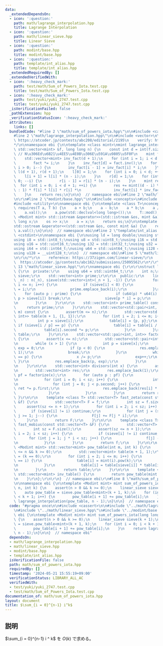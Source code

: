 ```yaml
---
data:
  _extendedDependsOn:
  - icon: ':question:'
    path: math/lagrange_interpolation.hpp
    title: Lagrange Interpolation
  - icon: ':question:'
    path: math/linear_sieve.hpp
    title: Linear Sieve
  - icon: ':question:'
    path: modint/base.hpp
    title: modint/base.hpp
  - icon: ':question:'
    path: template/int_alias.hpp
    title: template/int_alias.hpp
  _extendedRequiredBy: []
  _extendedVerifiedWith:
  - icon: ':heavy_check_mark:'
    path: test/math/Sum_of_Powers_Iota.test.cpp
    title: test/math/Sum_of_Powers_Iota.test.cpp
  - icon: ':heavy_check_mark:'
    path: test/yuki/yuki_2747.test.cpp
    title: test/yuki/yuki_2747.test.cpp
  _isVerificationFailed: false
  _pathExtension: hpp
  _verificationStatusIcon: ':heavy_check_mark:'
  attributes:
    links: []
  bundledCode: "#line 2 \"math/sum_of_powers_iota.hpp\"\n\n#include <cassert>\n\n\
    #line 2 \"math/lagrange_interpolation.hpp\"\n\n#include <vector>\n\n/*\n    reference:\
    \ https://atcoder.jp/contests/abc208/editorial/2195\n    verify: https://atcoder.jp/contests/abc208/tasks/abc208_f\n\
    */\n\nnamespace ebi {\n\ntemplate <class mint>\nmint lagrange_interpolation(const\
    \ std::vector<mint> &f, long long n) {\n    const int d = int(f.size()) - 1; \
    \ // N\u306Ed\u6B21\u4EE5\u4E0B\u306E\u591A\u9805\u5F0F\n    mint fact = 1;\n\
    \    std::vector<mint> inv_fact(d + 1);\n    for (int i = 1; i < d + 1; ++i) {\n\
    \        fact *= i;\n    }\n    inv_fact[d] = fact.inv();\n    for (int i = d;\
    \ i > 0; i--) {\n        inv_fact[i - 1] = inv_fact[i] * i;\n    }\n    std::vector<mint>\
    \ l(d + 1), r(d + 1);\n    l[0] = 1;\n    for (int i = 0; i < d; ++i) {\n    \
    \    l[i + 1] = l[i] * (n - i);\n    }\n    r[d] = 1;\n    for (int i = d; i >\
    \ 0; --i) {\n        r[i - 1] = r[i] * (n - i);\n    }\n    mint res = 0;\n  \
    \  for (int i = 0; i < d + 1; ++i) {\n        res += mint((d - i) % 2 == 1 ? -1\
    \ : 1) * f[i] * l[i] * r[i] *\n               inv_fact[i] * inv_fact[d - i];\n\
    \    }\n    return res;\n}\n\n}  // namespace ebi\n#line 2 \"math/linear_sieve.hpp\"\
    \n\r\n#line 2 \"modint/base.hpp\"\n\n#include <concepts>\n#include <iostream>\n\
    #include <utility>\n\nnamespace ebi {\n\ntemplate <class T>\nconcept Modint =\
    \ requires(T a, T b) {\n    a + b;\n    a - b;\n    a * b;\n    a / b;\n    a.inv();\n\
    \    a.val();\n    a.pow(std::declval<long long>());\n    T::mod();\n};\n\ntemplate\
    \ <Modint mint> std::istream &operator>>(std::istream &os, mint &a) {\n    long\
    \ long x;\n    os >> x;\n    a = x;\n    return os;\n}\n\ntemplate <Modint mint>\n\
    std::ostream &operator<<(std::ostream &os, const mint &a) {\n    return os <<\
    \ a.val();\n}\n\n}  // namespace ebi\n#line 2 \"template/int_alias.hpp\"\n\n#include\
    \ <cstdint>\n\nnamespace ebi {\n\nusing ld = long double;\nusing std::size_t;\n\
    using i8 = std::int8_t;\nusing u8 = std::uint8_t;\nusing i16 = std::int16_t;\n\
    using u16 = std::uint16_t;\nusing i32 = std::int32_t;\nusing u32 = std::uint32_t;\n\
    using i64 = std::int64_t;\nusing u64 = std::uint64_t;\nusing i128 = __int128_t;\n\
    using u128 = __uint128_t;\n\n}  // namespace ebi\n#line 5 \"math/linear_sieve.hpp\"\
    \n\r\n/*\r\n    reference: https://37zigen.com/linear-sieve/\r\n    verify:  \
    \  https://atcoder.jp/contests/abc162/submissions/25095562\r\n*/\r\n\r\n#line\
    \ 13 \"math/linear_sieve.hpp\"\n\r\nnamespace ebi {\r\n\r\nstruct linear_sieve\
    \ {\r\n  private:\r\n    using u64 = std::uint64_t;\r\n    int n;\r\n    std::vector<int>\
    \ sieve;\r\n    std::vector<int> prime;\r\n\r\n  public:\r\n    linear_sieve(int\
    \ _n) : n(_n), sieve(std::vector<int>(_n + 1, -1)) {\r\n        for (int i = 2;\
    \ i <= n; i++) {\r\n            if (sieve[i] < 0) {\r\n                sieve[i]\
    \ = i;\r\n                prime.emplace_back(i);\r\n            }\r\n        \
    \    for (auto p : prime) {\r\n                if (u64(p) * u64(i) > u64(n) ||\
    \ p > sieve[i]) break;\r\n                sieve[p * i] = p;\r\n            }\r\
    \n        }\r\n    }\r\n\r\n    std::vector<int> prime_table() const {\r\n   \
    \     return prime;\r\n    }\r\n\r\n    std::vector<std::pair<int, int>> prime_power_table(int\
    \ m) const {\r\n        assert(m <= n);\r\n        std::vector<std::pair<int,\
    \ int>> table(m + 1, {1, 1});\r\n        for (int i = 2; i <= m; i++) {\r\n  \
    \          int p = sieve[i];\r\n            table[i] = {p, p};\r\n           \
    \ if (sieve[i / p] == p) {\r\n                table[i] = table[i / p];\r\n   \
    \             table[i].second *= p;\r\n            }\r\n        }\r\n        return\
    \ table;\r\n    }\r\n\r\n    std::vector<std::pair<int, int>> factorize(int x)\
    \ {\r\n        assert(x <= n);\r\n        std::vector<std::pair<int, int>> res;\r\
    \n        while (x > 1) {\r\n            int p = sieve[x];\r\n            int\
    \ exp = 0;\r\n            if (p < 0) {\r\n                res.emplace_back(x,\
    \ 1);\r\n                break;\r\n            }\r\n            while (sieve[x]\
    \ == p) {\r\n                x /= p;\r\n                exp++;\r\n           \
    \ }\r\n            res.emplace_back(p, exp);\r\n        }\r\n        return res;\r\
    \n    }\r\n\r\n    std::vector<int> divisors(int x) {\r\n        assert(x <= n);\r\
    \n        std::vector<int> res;\r\n        res.emplace_back(1);\r\n        auto\
    \ pf = factorize(x);\r\n        for (auto p : pf) {\r\n            int sz = (int)res.size();\r\
    \n            for (int i = 0; i < sz; i++) {\r\n                int ret = 1;\r\
    \n                for (int j = 0; j < p.second; j++) {\r\n                   \
    \ ret *= p.first;\r\n                    res.emplace_back(res[i] * ret);\r\n \
    \               }\r\n            }\r\n        }\r\n        return res;\r\n   \
    \ }\r\n\r\n    template <class T> std::vector<T> fast_zeta(const std::vector<T>\
    \ &f) {\r\n        std::vector<T> F = f;\r\n        int sz = f.size();\r\n   \
    \     assert(sz <= n + 1);\r\n        for (int i = 2; i < sz; i++) {\r\n     \
    \       if (sieve[i] != i) continue;\r\n            for (int j = (sz - 1) / i;\
    \ j >= 1; j--) {\r\n                F[j] += F[j * i];\r\n            }\r\n   \
    \     }\r\n        return F;\r\n    }\r\n\r\n    template <class T> std::vector<T>\
    \ fast_mobius(const std::vector<T> &F) {\r\n        std::vector<T> f = F;\r\n\
    \        int sz = F.size();\r\n        assert(sz <= n + 1);\r\n        for (int\
    \ i = 2; i < sz; i++) {\r\n            if (sieve[i] != i) continue;\r\n      \
    \      for (int j = 1; j * i < sz; j++) {\r\n                f[j] -= f[j * i];\r\
    \n            }\r\n        }\r\n        return f;\r\n    }\r\n\r\n    template\
    \ <Modint mint> std::vector<mint> pow_table(int m, int k) {\r\n        assert(m\
    \ <= n && k >= 0);\r\n        std::vector<mint> table(m + 1, 1);\r\n        table[0]\
    \ = (k == 0);\r\n        for (int i = 2; i <= m; i++) {\r\n            if (sieve[i]\
    \ == i) {\r\n                table[i] = mint(i).pow(k);\r\n                continue;\r\
    \n            }\r\n            table[i] = table[sieve[i]] * table[i / sieve[i]];\r\
    \n        }\r\n        return table;\r\n    }\r\n\r\n    template <Modint mint>\
    \ std::vector<mint> inv_table() {\r\n        return pow_table(mint::mod() - 2);\r\
    \n    }\r\n};\r\n\r\n}  // namespace ebi\r\n#line 8 \"math/sum_of_powers_iota.hpp\"\
    \n\nnamespace ebi {\n\ntemplate <Modint mint> mint sum_of_powers_iota(long long\
    \ n, int k) {\n    assert(n > 0 && k >= 0);\n    linear_sieve sieve(k + 1);\n\
    \    auto pow_table = sieve.pow_table<mint>(k + 1, k);\n    for (int i = 0; i\
    \ < k + 1; i++) {\n        pow_table[i + 1] += pow_table[i];\n    }\n    return\
    \ lagrange_interpolation(pow_table, n - 1);\n}\n\n}  // namespace ebi\n"
  code: "#pragma once\n\n#include <cassert>\n\n#include \"../math/lagrange_interpolation.hpp\"\
    \n#include \"../math/linear_sieve.hpp\"\n#include \"../modint/base.hpp\"\n\nnamespace\
    \ ebi {\n\ntemplate <Modint mint> mint sum_of_powers_iota(long long n, int k)\
    \ {\n    assert(n > 0 && k >= 0);\n    linear_sieve sieve(k + 1);\n    auto pow_table\
    \ = sieve.pow_table<mint>(k + 1, k);\n    for (int i = 0; i < k + 1; i++) {\n\
    \        pow_table[i + 1] += pow_table[i];\n    }\n    return lagrange_interpolation(pow_table,\
    \ n - 1);\n}\n\n}  // namespace ebi"
  dependsOn:
  - math/lagrange_interpolation.hpp
  - math/linear_sieve.hpp
  - modint/base.hpp
  - template/int_alias.hpp
  isVerificationFile: false
  path: math/sum_of_powers_iota.hpp
  requiredBy: []
  timestamp: '2024-05-21 15:55:19+09:00'
  verificationStatus: LIBRARY_ALL_AC
  verifiedWith:
  - test/yuki/yuki_2747.test.cpp
  - test/math/Sum_of_Powers_Iota.test.cpp
documentation_of: math/sum_of_powers_iota.hpp
layout: document
title: $\sum_{i = 0}^{n-1} i^k$
---
```


## 説明

$\sum_{i = 0}^{n-1} i ^ k$ を $O(k)$ で求める。